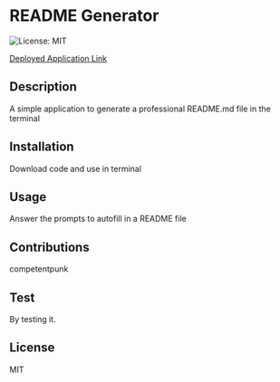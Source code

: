 # README Generator
  ![License: MIT](https://img.shields.io/badge/License-MIT-yellow.svg)

  [Deployed Application Link](https://github.com/competentpunk/README-generator)


  ## Description

  A simple application to generate a professional README.md file in the terminal 

  ## Installation

  Download code and use in terminal

  ## Usage

  Answer the prompts to autofill in a README file
  
  ## Contributions

  competentpunk

  ## Test
  
  By testing it.

  ## License
  
  MIT
  